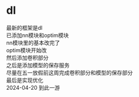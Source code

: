 # dl
最新的框架是dl  
已添加nn模块和optim模块  
nn模块里的基本改完了  
optim模块开始改    
然后添加卷积部分  
之后是添加模型的保存服务  
尽量在五一放假前这周完成卷积部分和模型的保存部分  
最后是实现优化  
2024-04-20
到此一游
